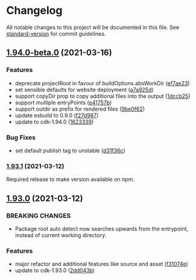 # Changelog

All notable changes to this project will be documented in this file. See [standard-version](https://github.com/conventional-changelog/standard-version) for commit guidelines.

## [1.94.0-beta.0](https://github.com/mrgrain/cdk-esbuild/compare/v1.93.1...v1.94.0-beta.0) (2021-03-16)


### Features

* deprecate projectRoot in favour of buildOptions.absWorkDir ([ef7ae23](https://github.com/mrgrain/cdk-esbuild/commit/ef7ae237827e381fa2708d67a2d68214a33ab41b))
* set sensible defaults for website deployment ([a7a925d](https://github.com/mrgrain/cdk-esbuild/commit/a7a925da367d88184058719a56af55882e7c7aff))
* support copyDir prop to copy additional files into the output ([1dccb25](https://github.com/mrgrain/cdk-esbuild/commit/1dccb254c189500dc48371eeeeed0545c3116863))
* support multiple entryPoints ([e41757b](https://github.com/mrgrain/cdk-esbuild/commit/e41757bb634d24d4c45ecf98ba981d28df258ce6))
* support outdir as prefix for rendered files ([9be0f62](https://github.com/mrgrain/cdk-esbuild/commit/9be0f626460b5fd1c4bfa131a5f57124bbdb4129))
* update esbuild to 0.9.0 ([f27d987](https://github.com/mrgrain/cdk-esbuild/commit/f27d987183034d4fbf88905769d8cd7d3f93db4a))
* update to cdk-1.94.0 ([1623339](https://github.com/mrgrain/cdk-esbuild/commit/162333930a7534277c5ce4318f81df1fc954fe5e))


### Bug Fixes

* set default publish tag to unstable ([d31f36c](https://github.com/mrgrain/cdk-esbuild/commit/d31f36c4c50be5ce2fe159194c292dc417f23a9f))

### [1.93.1](https://github.com/mrgrain/cdk-esbuild/compare/v1.93.0...v1.93.1) (2021-03-12)

Required release to make version available on npm.

## [1.93.0](https://github.com/mrgrain/cdk-esbuild/compare/v1.92.0...v1.93.0) (2021-03-12)

### BREAKING CHANGES

- Package root auto detect now searches upwards from the entrypoint, instead of current working directory.

### Features

- major refactor and additional features like source and asset ([f31074e](https://github.com/mrgrain/cdk-esbuild/commit/f31074eeeca039dc847f199eeff88313b61605a1))
- update to cdk-1.93.0 ([2dd043b](https://github.com/mrgrain/cdk-esbuild/commit/2dd043b49b606dc6ebcf13c435a5665f5028fce5))
